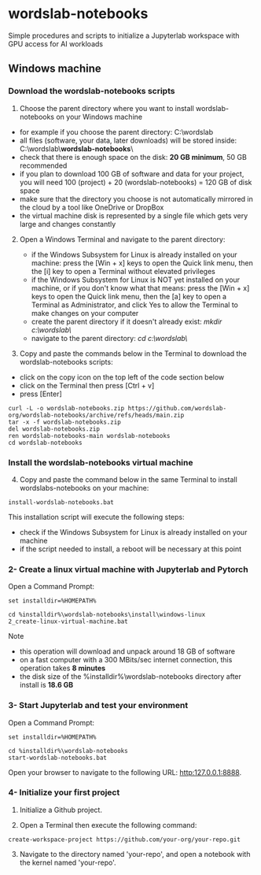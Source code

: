 # wordslab-notebooks

Simple procedures and scripts to initialize a Jupyterlab workspace with GPU access for AI workloads

## Windows machine

### Download the wordslab-notebooks scripts

1. Choose the parent directory where you want to install wordslab-notebooks on your Windows machine
  - for example if you choose the parent directory: C:\\wordslab
  - all files (software, your data, later downloads) will be stored inside: C:\\wordslab\\**wordslab-notebooks**\\
  - check that there is enough space on the disk: **20 GB minimum**, 50 GB recommended
  - if you plan to download 100 GB of software and data for your project, you will need 100 (project) + 20 (wordslab-notebooks) = 120 GB of disk space
  - make sure that the directory you choose is not automatically mirrored in the cloud by a tool like OneDrive or DropBox
  - the virtual machine disk is represented by a single file which gets very large and changes constantly

2. Open a Windows Terminal and navigate to the parent directory:
   - if the Windows Subsystem for Linux is already installed on your machine: press the [Win + x] keys to open the Quick link menu, then the [i] key to open a Terminal without elevated privileges
   - if the Windows Subsystem for Linux is NOT yet installed on your machine, or if you don't know what that means: press the [Win + x] keys to open the Quick link menu, then the [a] key to open a Terminal as Administrator, and click Yes to allow the Terminal to make changes on your computer
   - create the parent directory if it doesn't already exist: *mkdir c:\\wordslab\\*
   - navigate to the parent directory: *cd c:\\wordslab\\*

3. Copy and paste the commands below in the Terminal to download the wordslab-notebooks scripts:
  - click on the copy icon on the top left of the code section below
  - click on the Terminal then press [Ctrl + v]
  - press [Enter]

```
curl -L -o wordslab-notebooks.zip https://github.com/wordslab-org/wordslab-notebooks/archive/refs/heads/main.zip
tar -x -f wordslab-notebooks.zip
del wordslab-notebooks.zip
ren wordslab-notebooks-main wordslab-notebooks
cd wordslab-notebooks
```

### Install the wordslab-notebooks virtual machine

4. Copy and paste the command below in the same Terminal to install wordslabs-notebooks on your machine: 

```
install-wordslab-notebooks.bat
```

This installation script will execute the following steps:
- check if the Windows Subsystem for Linux is already installed on your machine
- if the script needed to install, a reboot will be necessary at this point

### 2- Create a linux virtual machine with Jupyterlab and Pytorch

Open a Command Prompt:

```
set installdir=%HOMEPATH%

cd %installdir%\wordslab-notebooks\install\windows-linux
2_create-linux-virtual-machine.bat

```

Note
- this operation will download and unpack around 18 GB of software
- on a fast computer with a 300 MBits/sec internet connection, this operation takes **8 minutes**
- the disk size of the %installdir%\wordslab-notebooks directory after install is **18.6 GB**

### 3- Start Jupyterlab and test your environment

Open a Command Prompt:

```
set installdir=%HOMEPATH%

cd %installdir%\wordslab-notebooks
start-wordslab-notebooks.bat

```

Open your browser to navigate to the following URL: [http:127.0.0.1:8888](http:127.0.0.1:8888).

### 4- Initialize your first project

1. Initialize a Github project.

2. Open a Terminal then execute the following command:

```
create-workspace-project https://github.com/your-org/your-repo.git
```

3. Navigate to the directory named 'your-repo', and open a notebook with the kernel named 'your-repo'.
